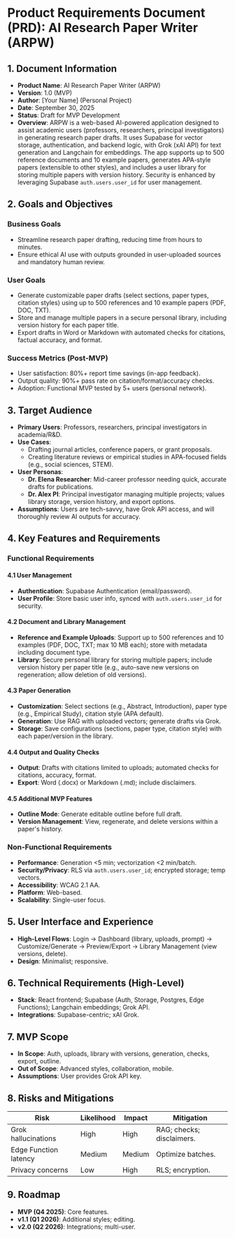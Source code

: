 # Product Requirements Document (PRD): AI Research Paper Writer (ARPW)

## 1. Document Information
- **Product Name**: AI Research Paper Writer (ARPW)
- **Version**: 1.0 (MVP)
- **Author**: [Your Name] (Personal Project)
- **Date**: September 30, 2025
- **Status**: Draft for MVP Development
- **Overview**: ARPW is a web-based AI-powered application designed to assist academic users (professors, researchers, principal investigators) in generating research paper drafts. It uses Supabase for vector storage, authentication, and backend logic, with Grok (xAI API) for text generation and Langchain for embeddings. The app supports up to 500 reference documents and 10 example papers, generates APA-style papers (extensible to other styles), and includes a user library for storing multiple papers with version history. Security is enhanced by leveraging Supabase `auth.users.user_id` for user management.

## 2. Goals and Objectives
### Business Goals
- Streamline research paper drafting, reducing time from hours to minutes.
- Ensure ethical AI use with outputs grounded in user-uploaded sources and mandatory human review.

### User Goals
- Generate customizable paper drafts (select sections, paper types, citation styles) using up to 500 references and 10 example papers (PDF, DOC, TXT).
- Store and manage multiple papers in a secure personal library, including version history for each paper title.
- Export drafts in Word or Markdown with automated checks for citations, factual accuracy, and format.

### Success Metrics (Post-MVP)
- User satisfaction: 80%+ report time savings (in-app feedback).
- Output quality: 90%+ pass rate on citation/format/accuracy checks.
- Adoption: Functional MVP tested by 5+ users (personal network).

## 3. Target Audience
- **Primary Users**: Professors, researchers, principal investigators in academia/R&D.
- **Use Cases**:
  - Drafting journal articles, conference papers, or grant proposals.
  - Creating literature reviews or empirical studies in APA-focused fields (e.g., social sciences, STEM).
- **User Personas**:
  - **Dr. Elena Researcher**: Mid-career professor needing quick, accurate drafts for publications.
  - **Dr. Alex PI**: Principal investigator managing multiple projects; values library storage, version history, and export options.
- **Assumptions**: Users are tech-savvy, have Grok API access, and will thoroughly review AI outputs for accuracy.

## 4. Key Features and Requirements
### Functional Requirements
#### 4.1 User Management
- **Authentication**: Supabase Authentication (email/password).
- **User Profile**: Store basic user info, synced with `auth.users.user_id` for security.

#### 4.2 Document and Library Management
- **Reference and Example Uploads**: Support up to 500 references and 10 examples (PDF, DOC, TXT; max 10 MB each); store with metadata including document type.
- **Library**: Secure personal library for storing multiple papers; include version history per paper title (e.g., auto-save new versions on regeneration; allow deletion of old versions).

#### 4.3 Paper Generation
- **Customization**: Select sections (e.g., Abstract, Introduction), paper type (e.g., Empirical Study), citation style (APA default).
- **Generation**: Use RAG with uploaded vectors; generate drafts via Grok.
- **Storage**: Save configurations (sections, paper type, citation style) with each paper/version in the library.

#### 4.4 Output and Quality Checks
- **Output**: Drafts with citations limited to uploads; automated checks for citations, accuracy, format.
- **Export**: Word (.docx) or Markdown (.md); include disclaimers.

#### 4.5 Additional MVP Features
- **Outline Mode**: Generate editable outline before full draft.
- **Version Management**: View, regenerate, and delete versions within a paper's history.

### Non-Functional Requirements
- **Performance**: Generation <5 min; vectorization <2 min/batch.
- **Security/Privacy**: RLS via `auth.users.user_id`; encrypted storage; temp vectors.
- **Accessibility**: WCAG 2.1 AA.
- **Platform**: Web-based.
- **Scalability**: Single-user focus.

## 5. User Interface and Experience
- **High-Level Flows**: Login → Dashboard (library, uploads, prompt) → Customize/Generate → Preview/Export → Library Management (view versions, delete).
- **Design**: Minimalist; responsive.

## 6. Technical Requirements (High-Level)
- **Stack**: React frontend; Supabase (Auth, Storage, Postgres, Edge Functions); Langchain embeddings; Grok API.
- **Integrations**: Supabase-centric; xAI Grok.

## 7. MVP Scope
- **In Scope**: Auth, uploads, library with versions, generation, checks, export, outline.
- **Out of Scope**: Advanced styles, collaboration, mobile.
- **Assumptions**: User provides Grok API key.

## 8. Risks and Mitigations
| Risk | Likelihood | Impact | Mitigation |
|------|------------|--------|------------|
| Grok hallucinations | High | High | RAG; checks; disclaimers. |
| Edge Function latency | Medium | Medium | Optimize batches. |
| Privacy concerns | Low | High | RLS; encryption. |

## 9. Roadmap
- **MVP (Q4 2025)**: Core features.
- **v1.1 (Q1 2026)**: Additional styles; editing.
- **v2.0 (Q2 2026)**: Integrations; multi-user.